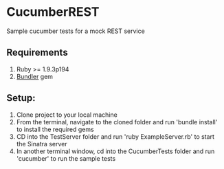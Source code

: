 CucumberREST
============

Sample cucumber tests for a mock REST service

## Requirements

  1. Ruby >= 1.9.3p194
  2. [Bundler](http://bundler.io/) gem

## Setup:

  1. Clone project to your local machine
  2. From the terminal, navigate to the cloned folder and run 'bundle install' to install the required gems
  3. CD into the TestServer folder and run 'ruby ExampleServer.rb' to start the Sinatra server
  4. In another terminal window, cd into the CucumberTests folder and run 'cucumber' to run the sample tests
  
